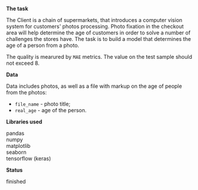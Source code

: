 **The task**

The Client is a chain of supermarkets, that introduces a computer vision system for customers' photos processing. 
Photo fixation in the checkout area will help determine the age of customers in order to solve a number of challenges the stores have. The task is to build a model that determines the age of a person from a photo.

The quality is mearured by `MAE` metrics. The value on the test sample should not exceed 8.

**Data**

Data includes photos, as well as a file with markup on the age of people from the photos:

 - `file_name` - photo title;
 - `real_age` - age of the person.
 
**Libraries used**

pandas <br/>
numpy <br/>
matplotlib <br/>
seaborn <br/>
tensorflow (keras)

**Status**

finished
